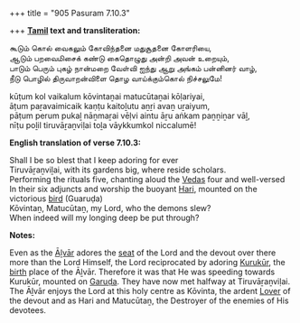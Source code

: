 +++
title = "905 Pasuram 7.10.3"

+++
**[Tamil](/definition/tamil#history "show Tamil definitions") text and transliteration:**

கூடும் கொல் வைகலும் கோவிந்தனை மதுசூதனை கோளரியை,  
ஆடும் பறவைமிசைக் கண்டு கைதொழுது அன்றி அவன் உறையும்,  
பாடும் பெரும் புகழ் நான்மறை வேள்வி ஐந்து ஆறு அங்கம் பன்னினர் வாழ்,  
நீடு பொழில் திருவாறன்விளை தொழ வாய்க்கும்கொல் நிச்சலுமே!

kūṭum kol vaikalum kōvintaṉai matucūtaṉai kōḷariyai,  
āṭum paṟavaimicaik kaṇṭu kaitoḻutu aṉṟi avaṉ uṟaiyum,  
pāṭum perum pukaḻ nāṉmaṟai vēḷvi aintu āṟu aṅkam paṉṉiṉar vāḻ,  
nīṭu poḻil tiruvāṟaṉviḷai toḻa vāykkumkol niccalumē!

**English translation of verse 7.10.3:**

Shall I be so blest that I keep adoring for ever  
Tiruvāṟaṉviḻai, with its gardens big, where reside scholars.  
Performing the rituals five, chanting aloud the [Vedas](/definition/veda#vaishnavism "show Vedas definitions") four and well-versed  
In their six adjuncts and worship the buoyant [Hari](/definition/hari#vaishnavism "show Hari definitions"), mounted on the victorious [bird](/definition/bird#history "show bird definitions") (Guaruḍa)  
Kōvintaṉ, Matucūtaṉ, my Lord, who the demons slew?  
When indeed will my longing deep be put through?

**Notes:**

Even as the [Āḻvār](/definition/aḻvar#vaishnavism "show Āḻvār definitions") adores the [seat](/definition/seat#history "show seat definitions") of the Lord and the devout over there more than the Lord Himself, the Lord reciprocated by adoring [Kurukūr](/definition/kurukur#vaishnavism "show Kurukūr definitions"), the [birth](/definition/birth#history "show birth definitions") place of the Āḻvār. Therefore it was that He was speeding towards Kurukūr, mounted on [Garuḍa](/definition/garuda#vaishnavism "show Garuḍa definitions"). They have now met halfway at Tiruvāṟaṉviḷai. The Āḻvār enjoys the Lord at this holy centre as Kōvinta, the ardent [Lover](/definition/lover#history "show Lover definitions") of the devout and as Hari and Matucūtaṉ, the Destroyer of the enemies of His devotees.


